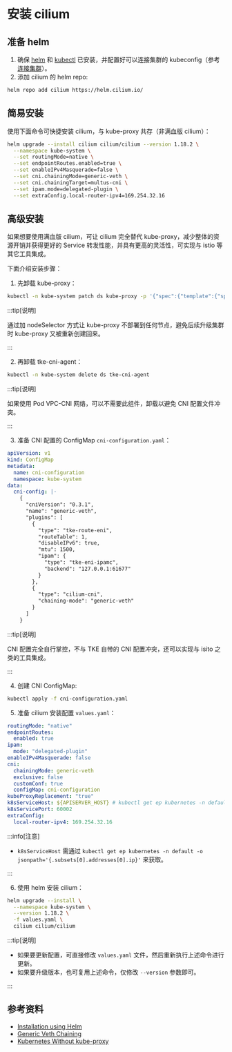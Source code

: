 # 安装 cilium

## 准备 helm

1. 确保 [helm](https://helm.sh/zh/docs/intro/install/) 和 [kubectl](https://kubernetes.io/zh-cn/docs/tasks/tools/install-kubectl-linux/) 已安装，并配置好可以连接集群的 kubeconfig（参考 [连接集群](https://cloud.tencent.com/document/product/457/32191#a334f679-7491-4e40-9981-00ae111a9094)）。
2. 添加 cilium 的 helm repo:

```bash
helm repo add cilium https://helm.cilium.io/
```

## 简易安装

使用下面命令可快捷安装 cilium，与 kube-proxy 共存（非满血版 cilium）：

```bash showLineNumbers
helm upgrade --install cilium cilium/cilium --version 1.18.2 \
  --namespace kube-system \
  --set routingMode=native \
  --set endpointRoutes.enabled=true \
  --set enableIPv4Masquerade=false \
  --set cni.chainingMode=generic-veth \
  --set cni.chainingTarget=multus-cni \
  --set ipam.mode=delegated-plugin \
  --set extraConfig.local-router-ipv4=169.254.32.16
```

## 高级安装

如果想要使用满血版 cilium，可让 cilium 完全替代 kube-proxy，减少整体的资源开销并获得更好的 Service 转发性能，并具有更高的灵活性，可实现与 istio 等其它工具集成。

下面介绍安装步骤：

1. 先卸载 kube-proxy：

```bash
kubectl -n kube-system patch ds kube-proxy -p '{"spec":{"template":{"spec":{"nodeSelector":{"label-not-exist":"node-not-exist"}}}}}'
```

:::tip[说明]

通过加 nodeSelector 方式让 kube-proxy 不部署到任何节点，避免后续升级集群时 kube-proxy 又被重新创建回来。

:::


2. 再卸载 tke-cni-agent：

```bash
kubectl -n kube-system delete ds tke-cni-agent
```

:::tip[说明]

如果使用 Pod VPC-CNI 网络，可以不需要此组件，卸载以避免 CNI 配置文件冲突。

:::

3. 准备 CNI 配置的 ConfigMap `cni-configuration.yaml`：

```yaml title="cni-configuration.yaml"
apiVersion: v1
kind: ConfigMap
metadata:
  name: cni-configuration
  namespace: kube-system
data:
  cni-config: |-
    {
      "cniVersion": "0.3.1",
      "name": "generic-veth",
      "plugins": [
        {
          "type": "tke-route-eni",
          "routeTable": 1,
          "disableIPv6": true,
          "mtu": 1500,
          "ipam": {
            "type": "tke-eni-ipamc",
            "backend": "127.0.0.1:61677"
          }
        },
        {
          "type": "cilium-cni",
          "chaining-mode": "generic-veth"
        }
      ]
    }
```

:::tip[说明]

CNI 配置完全自行掌控，不与 TKE 自带的 CNI 配置冲突，还可以实现与 isito 之类的工具集成。

:::

4. 创建 CNI ConfigMap:

```bash
kubectl apply -f cni-configuration.yaml
```

5. 准备 cilium 安装配置 `values.yaml`：

```yaml title=”values.yaml“
routingMode: "native"
endpointRoutes:
  enabled: true
ipam:
  mode: "delegated-plugin"
enableIPv4Masquerade: false
cni:
  chainingMode: generic-veth
  exclusive: false
  customConf: true
  configMap: cni-configuration
kubeProxyReplacement: "true"
k8sServiceHost: ${APISERVER_HOST} # kubectl get ep kubernetes -n default -o jsonpath='{.subsets[0].addresses[0].ip}'
k8sServicePort: 60002
extraConfig:
  local-router-ipv4: 169.254.32.16
```

:::info[注意]

- `k8sServiceHost` 需通过 `kubectl get ep kubernetes -n default -o jsonpath='{.subsets[0].addresses[0].ip}'` 来获取。

:::

6. 使用 helm 安装 cilium：

```bash
helm upgrade --install \
  --namespace kube-system \
  --version 1.18.2 \
  -f values.yaml \
  cilium cilium/cilium
```

:::tip[说明]

- 如果要更新配置，可直接修改 `values.yaml` 文件，然后重新执行上述命令进行更新。
- 如果要升级版本，也可复用上述命令，仅修改 `--version` 参数即可。

:::


## 参考资料

- [Installation using Helm](https://docs.cilium.io/en/stable/installation/k8s-install-helm/)
- [Generic Veth Chaining](https://docs.cilium.io/en/stable/installation/cni-chaining-generic-veth/)
- [Kubernetes Without kube-proxy](https://docs.cilium.io/en/stable/network/kubernetes/kubeproxy-free/)
